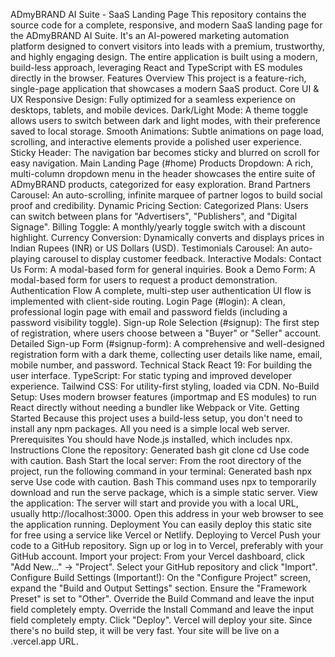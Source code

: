 ADmyBRAND AI Suite - SaaS Landing Page
This repository contains the source code for a complete, responsive, and modern SaaS landing page for the ADmyBRAND AI Suite. It's an AI-powered marketing automation platform designed to convert visitors into leads with a premium, trustworthy, and highly engaging design.
The entire application is built using a modern, build-less approach, leveraging React and TypeScript with ES modules directly in the browser.
Features Overview
This project is a feature-rich, single-page application that showcases a modern SaaS product.
Core UI & UX
Responsive Design: Fully optimized for a seamless experience on desktops, tablets, and mobile devices.
Dark/Light Mode: A theme toggle allows users to switch between dark and light modes, with their preference saved to local storage.
Smooth Animations: Subtle animations on page load, scrolling, and interactive elements provide a polished user experience.
Sticky Header: The navigation bar becomes sticky and blurred on scroll for easy navigation.
Main Landing Page (#home)
Products Dropdown: A rich, multi-column dropdown menu in the header showcases the entire suite of ADmyBRAND products, categorized for easy exploration.
Brand Partners Carousel: An auto-scrolling, infinite marquee of partner logos to build social proof and credibility.
Dynamic Pricing Section:
Categorized Plans: Users can switch between plans for "Advertisers", "Publishers", and "Digital Signage".
Billing Toggle: A monthly/yearly toggle switch with a discount highlight.
Currency Conversion: Dynamically converts and displays prices in Indian Rupees (INR) or US Dollars (USD).
Testimonials Carousel: An auto-playing carousel to display customer feedback.
Interactive Modals:
Contact Us Form: A modal-based form for general inquiries.
Book a Demo Form: A modal-based form for users to request a product demonstration.
Authentication Flow
A complete, multi-step user authentication UI flow is implemented with client-side routing.
Login Page (#login): A clean, professional login page with email and password fields (including a password visibility toggle).
Sign-up Role Selection (#signup): The first step of registration, where users choose between a "Buyer" or "Seller" account.
Detailed Sign-up Form (#signup-form): A comprehensive and well-designed registration form with a dark theme, collecting user details like name, email, mobile number, and password.
Technical Stack
React 19: For building the user interface.
TypeScript: For static typing and improved developer experience.
Tailwind CSS: For utility-first styling, loaded via CDN.
No-Build Setup: Uses modern browser features (importmap and ES modules) to run React directly without needing a bundler like Webpack or Vite.
Getting Started
Because this project uses a build-less setup, you don't need to install any npm packages. All you need is a simple local web server.
Prerequisites
You should have Node.js installed, which includes npx.
Instructions
Clone the repository:
Generated bash
git clone <your-repository-url>
cd <repository-folder>
Use code with caution.
Bash
Start the local server:
From the root directory of the project, run the following command in your terminal:
Generated bash
npx serve
Use code with caution.
Bash
This command uses npx to temporarily download and run the serve package, which is a simple static server.
View the application:
The server will start and provide you with a local URL, usually http://localhost:3000. Open this address in your web browser to see the application running.
Deployment
You can easily deploy this static site for free using a service like Vercel or Netlify.
Deploying to Vercel
Push your code to a GitHub repository.
Sign up or log in to Vercel, preferably with your GitHub account.
Import your project:
From your Vercel dashboard, click "Add New..." -> "Project".
Select your GitHub repository and click "Import".
Configure Build Settings (Important!):
On the "Configure Project" screen, expand the "Build and Output Settings" section.
Ensure the "Framework Preset" is set to "Other".
Override the Build Command and leave the input field completely empty.
Override the Install Command and leave the input field completely empty.
Click "Deploy".
Vercel will deploy your site. Since there's no build step, it will be very fast. Your site will be live on a .vercel.app URL.

